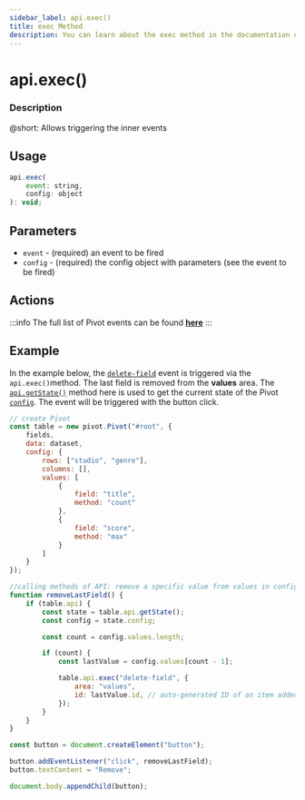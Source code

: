 ```yaml
---
sidebar_label: api.exec()
title: exec Method
description: You can learn about the exec method in the documentation of the DHTMLX JavaScript Pivot library. Browse developer guides and API reference, try out code examples and live demos, and download a free 30-day evaluation version of DHTMLX Pivot.
---
```


# api.exec()

### Description

@short: Allows triggering the inner events

## Usage

~~~jsx
api.exec(
    event: string,
    config: object
): void;
~~~

## Parameters

- `event` - (required) an event to be fired
- `config` - (required) the config object with parameters (see the event to be fired)

## Actions

:::info
The full list of Pivot events can be found [**here**](/api/overview/events-overview)
:::

## Example

In the example below, the [`delete-field`](/api/events/delete-field-event) event is triggered via the `api.exec()`method. The last field is removed from the **values** area. The [`api.getState()`](/api/internal/getstate-method) method here is used to get the current state of the Pivot [`config`](/api/config/config-property). The event will be triggered with the button click.

~~~jsx
// create Pivot
const table = new pivot.Pivot("#root", {
    fields,
    data: dataset,
    config: {
        rows: ["studio", "genre"],
        columns: [],
        values: [
            {
                field: "title",
                method: "count"
            },
            {
                field: "score",
                method: "max"
            }
        ]
    }
});

//calling methods of API: remove a specific value from values in config
function removeLastField() {
    if (table.api) {
        const state = table.api.getState();
        const config = state.config;

        const count = config.values.length;

        if (count) {
            const lastValue = config.values[count - 1];

            table.api.exec("delete-field", {
                area: "values",
                id: lastValue.id, // auto-generated ID of an item added to config.values
            });
        }
    }
}

const button = document.createElement("button");

button.addEventListener("click", removeLastField);
button.textContent = "Remove";

document.body.appendChild(button);
~~~
